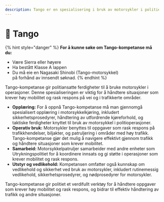 ```yaml
---
description: Tango er en spesialisering i bruk av motorsykler i politiets operasjoner.
---
```


# 🛵 Tango

{% hint style="danger" %}
**For å kunne søke om Tango-kompetanse må du:**

* Være Sierra eller høyere
* Ha bestått Klasse A lappen
* Du må eie en Nagasaki Shinobi (Tango-motorsykkel)\
  på forhånd av innsendt søknad.
{% endhint %}

Tango-kompetanse gir politiansatte ferdigheter til å bruke motorsykler i operasjoner. Denne spesialiseringen er viktig for å håndtere situasjoner som krever høy mobilitet og rask respons på vei og i trafikkerte områder.

* **Opplæring:** For å oppnå Tango-kompetanse må man gjennomgå spesialisert opplæring i motorsykkelkjøring, inkludert sikkerhetsprosedyrer, håndtering av utfordrende kjøreforhold, og taktiske ferdigheter knyttet til bruk av motorsykkel i politioperasjoner.
* **Operativ bruk:** Motorsykler benyttes til oppgaver som rask respons på trafikkhendelser, biljakter, og patruljering i områder med høy trafikk. Tango-kompetanse gjør det mulig å navigere effektivt gjennom trafikk og håndtere situasjoner som krever mobilitet.
* **Samarbeid:** Motorsykkelpatruljer samarbeider med andre enheter som Utrykningspolitiet for å koordinere innsats og gi støtte i operasjoner som krever mobilitet og rask respons.
* **Utstyr og vedlikehold:** Kompetansen omfatter også kunnskap om vedlikehold og sikkerhet ved bruk av motorsykler, inkludert rutinemessig vedlikehold, sikkerhetsprosedyrer, og nødprosedyrer for motorsykler.

Tango-kompetanse gir politiet et verdifullt verktøy for å håndtere oppgaver som krever høy mobilitet og rask respons, og bidrar til effektiv håndtering av trafikk og andre situasjoner.
